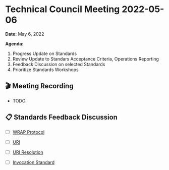 Technical Council Meeting 2022-05-06
===

**Date:** May 6, 2022

**Agenda:**
1. Progress Update on Standards
2. Review Update to Standars Acceptance Criteria, Operations Reporting
3. Feedback Discussion on selected Standards
4. Prioritize Standards Workshops


:clapper: Meeting Recording 
---
* TODO

:clipboard: Standards Feedback Discussion
---
- [ ] [WRAP Protocol](https://github.com/polywrap/technical-council/issues/26)
- [ ] [URI](https://github.com/polywrap/technical-council/issues/27)
- [ ] [URI Resolution](https://github.com/polywrap/technical-council/issues/30)
- [ ] [Invocation Standard](https://github.com/polywrap/technical-council/issues/31)

